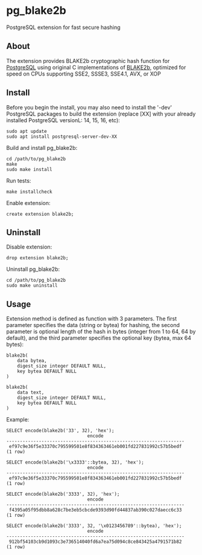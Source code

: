 # pg_blake2b
PostgreSQL extension for fast secure hashing

## About
The extension provides BLAKE2b cryptographic hash function for [PostgreSQL](https://www.postgresql.org/) using original C implementations of [BLAKE2b](https://github.com/BLAKE2/BLAKE2), optimized for speed on CPUs supporting SSE2, SSSE3, SSE4.1, AVX, or XOP

## Install

Before you begin the install, you may also need to install the '-dev' PostgreSQL packages to build the extension (replace [XX] with your already installed PostgreSQL versionL: 14, 15, 16, etc):

```
sudo apt update
sudo apt install postgresql-server-dev-XX
```

Build and install pg_blake2b:

```
cd /path/to/pg_blake2b
make
sudo make install
```

Run tests:

```
make installcheck
```

Enable extension:

```
create extension blake2b;
```

## Uninstall

Disable extension:

```
drop extension blake2b;
```

Uninstall pg_blake2b:

```
cd /path/to/pg_blake2b
sudo make uninstall
```
## Usage

Extension method is defined as function with 3 parameters. The first parameter specifies the data (string or bytea) for hashing, the second parameter is optional length of the hash in bytes (integer from 1 to 64, 64 by default), and the third parameter specifies the optional key (bytea, max 64 bytes):

```
blake2b(
    data bytea,
    digest_size integer DEFAULT NULL,
    key bytea DEFAULT NULL
)

blake2b(
    data text,
    digest_size integer DEFAULT NULL,
    key bytea DEFAULT NULL
)
```

Example:

```
SELECT encode(blake2b('33', 32), 'hex');
                              encode                              
------------------------------------------------------------------
 ef97c9e36f5e33370c795599501e8f834363461eb001fd227831992c57b5bedf
(1 row)

SELECT encode(blake2b('\x3333'::bytea, 32), 'hex');
                              encode                              
------------------------------------------------------------------
 ef97c9e36f5e33370c795599501e8f834363461eb001fd227831992c57b5bedf
(1 row)

SELECT encode(blake2b('3333', 32), 'hex');
                              encode                              
------------------------------------------------------------------
 f4395a05f95dbb8a628c7be3eb5cbcde9393d90fd44837ab390c027daecc6c33
(1 row)

SELECT encode(blake2b('3333', 32, '\x0123456789'::bytea), 'hex');
                              encode                              
------------------------------------------------------------------
 912bf54103cb9d1093c3e736514040fd6a7ea75d094c8ce843425a4791571b82
(1 row)
```